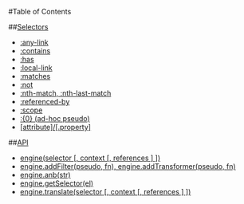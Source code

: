 #Table of Contents

##[Selectors](selectors.md)

* 	[:any-link](selectors.md#any-link)
* 	[:contains](selectors.md#contains)
* 	[:has](selectors.md#has)
* 	[:local-link](selectors.md#local-link)
* 	[:matches](selectors.md#matches)
* 	[:not](selectors.md#not)
* 	[:nth-match, :nth-last-match](selectors.md#nth-match)
* 	[:referenced-by](selectors.md#referenced-by)
* 	[:scope](selectors.md#scope)
* 	[:{0} (ad-hoc pseudo)](selectors.md#ad-hoc)
* 	[[attribute]/[.property]](selectors.md#attr-prop)

##[API](api.md)

* 	[engine(selector \[, context \[, references \] \])](api.md#engine)
* 	[engine.addFilter(pseudo, fn), engine.addTransformer(pseudo, fn)](api.md#add-filter)
* 	[engine.anb(str)](api.md#anb)
* 	[engine.getSelector(el)](api.md#get-selector)
* 	[engine.translate(selector \[, context \[, references \] \])](api.md#translate)